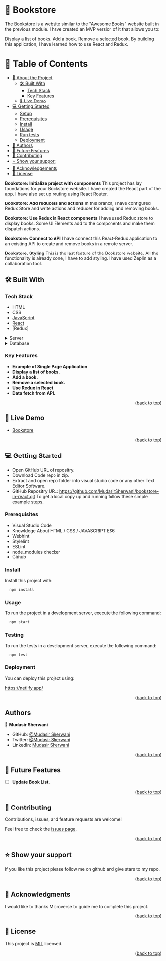 <a name="readme-top"></a>
# 📖 Bookstore <a name="about-project"></a>

The Bookstore is a website similar to the "Awesome Books" website built in the previous module. I have created an MVP version of it that allows you to:

Display a list of books.
Add a book.
Remove a selected book.
By building this application, I have learned how to use React and Redux.

# 📗 Table of Contents

- [📖 About the Project](#about-project)
  - [🛠 Built With](#built-with)
    - [Tech Stack](#tech-stack)
    - [Key Features](#key-features)
  - [🚀 Live Demo](#live-demo)
- [💻 Getting Started](#getting-started)
  - [Setup](#setup)
  - [Prerequisites](#prerequisites)
  - [Install](#install)
  - [Usage](#usage)
  - [Run tests](#run-tests)
  - [Deployment](#triangular_flag_on_post-deployment)
- [👥 Authors](#authors)
- [🔭 Future Features](#future-features)
- [🤝 Contributing](#contributing)
- [⭐️ Show your support](#support)
- [🙏 Acknowledgements](#acknowledgements)
- [📝 License](#license)

**Bookstore: Initialize project with components** This project has lay foundations for your Bookstore website. I have created the React part of the app. I have also set up routing using React Router.

**Bookstore: Add reducers and actions** In this branch, i have configured Redux Store and write actions and reducer for adding and removing books.

**Bookstore: Use Redux in React components** I have used Redux store to display books. Some UI Elements add to the components and make them dispatch actions.

**Bookstore: Connect to API** I have connect this React-Redux application to an existing API to create and remove books in a remote server.

**Bookstore: Styling** This is the last feature of the Bookstore website. All the functionality is already done, I have to add styling. I have used Zeplin as a collaboration tool.

## 🛠 Built With <a name="built-with"></a>

### Tech Stack <a name="tech-stack"></a>
- HTML
- CSS
- [JavaScript](https://developer.mozilla.org/en-US/docs/Web/JavaScript)
- [React](https://github.com/microverseinc/curriculum-javascript/blob/main/todo-list/lessons/webpack_v1_1.md)
- [Redux]
<details>
  <summary>Server</summary>
  <ul>
    <li><a href="https://netlify.app/">Netlify</a></li>
  </ul>
</details>

<details>
<summary>Database</summary>
  <ul>
    <li><a> API </a></li>
  </ul>
</details>

### Key Features <a name="key-features"></a>

- **Example of Single Page Application**
- **Display a list of books.**
- **Add a book.**
- **Remove a selected book.**
- **Use Redux in React**
- **Data fetch from API.**

<p align="right">(<a href="#readme-top">back to top</a>)</p>


## 🚀 Live Demo <a name="live-demo"></a>

- [Bookstore](https://yourdeployedapplicationlink.com)


<p align="right">(<a href="#readme-top">back to top</a>)</p>


## 💻 Getting Started <a name="getting-started"></a>

- Open GitHub URL of repositry.
- Download Code repo in zip.
- Extract and open repo folder into visual studio code or any other Text Editor Software.
- GitHub Repositry URL: https://github.com/MudasirSherwani/bookstore-in-react.git
  To get a local copy up and running follow these simple example steps.


### Prerequisites
- Visual Studio Code
- Knowldege About HTML / CSS / JAVASCRIPT ES6
- Webhint
- Stylelint
- ESLint
- node_modules checker
- Github


### Install

Install this project with:

```sh
  npm install
```


### Usage

To run the project in a development server, execute the following command:

```sh
  npm start
```

### Testing

To run the tests in a development server, execute the following command:

```sh
  npm test
```

### Deployment

You can deploy this project using:

https://netlify.app/

<p align="right">(<a href="#readme-top">back to top</a>)</p>


## Authors

👤 **Mudasir Sherwani**

- GitHub: [@Mudasir Sherwani](https://github.com/MudasirSherwani)
- Twitter: [@Mudasir Sherwani](https://twitter.com/mudasirsherwani)
- LinkedIn: [Mudasir Sherwani](https://linkedin.com/in/mudasir-ashraf-071321a4)

<p align="right">(<a href="#readme-top">back to top</a>)</p>


## 🔭 Future Features <a name="future-features"></a>


- [ ] **Update Book List.**


<p align="right">(<a href="#readme-top">back to top</a>)</p>

## 🤝 Contributing <a name="contributing"></a>

Contributions, issues, and feature requests are welcome!

Feel free to check the [issues page](https://github.com/MudasirSherwani/bookstore-in-react/issues).

<p align="right">(<a href="#readme-top">back to top</a>)</p>


## ⭐️ Show your support <a name="support"></a>

If you like this project please follow me on github and give stars to my repo.

<p align="right">(<a href="#readme-top">back to top</a>)</p>


## 🙏 Acknowledgments <a name="acknowledgements"></a>


I would like to thanks Microverse to guide me to complete this project.

<p align="right">(<a href="#readme-top">back to top</a>)</p>


## 📝 License <a name="license"></a>

This project is [MIT](https://github.com/MudasirSherwani/bookstore-in-react/blob/Development/LICENSE.md) licensed.
 

<p align="right">(<a href="#readme-top">back to top</a>)</p>
